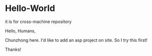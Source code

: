 # Hello-World
it is for cross-machine repository

Hello, Humans,

Chunzhong here. I'd like to add an asp project on site. So I try this first!

Thanks!
